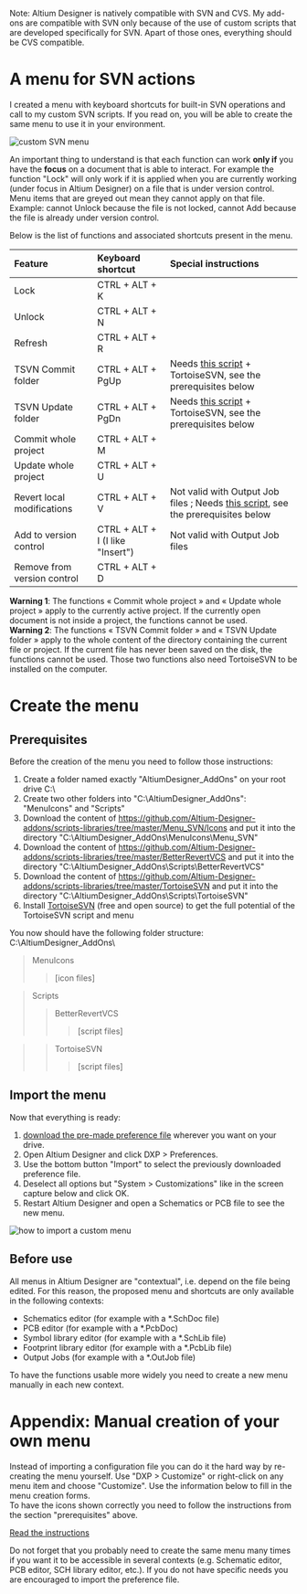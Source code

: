 Note: Altium Designer is natively compatible with SVN and CVS. My add-ons are compatible with SVN only because of the use of custom scripts that are developed specifically for SVN. Apart of those ones, everything should be CVS compatible.

# A menu for SVN actions
I created a menu with keyboard shortcuts for built-in SVN operations and call to my custom SVN scripts. If you read on, you will be able to create the same menu to use it in your environment.

![custom SVN menu](https://github.com/Altium-Designer-addons/scripts-libraries/raw/master/Menu_SVN/Menu_SVN.png)

An important thing to understand is that each function can work **only if** you have the **focus** on a document that is able to interact. For example the function "Lock" will only work if it is applied when you are currently working (under focus in Altium Designer) on a file that is under version control.  
Menu items that are greyed out mean they cannot apply on that file. Example: cannot Unlock because the file is not locked, cannot Add because the file is already under version control.

Below is the list of functions and associated shortcuts present in the menu.

|Feature|Keyboard shortcut|Special instructions|
|:---|:---|:---|
|Lock|CTRL + ALT + K|
|Unlock|CTRL + ALT + N|
|Refresh|CTRL + ALT + R|
|TSVN Commit folder|CTRL + ALT + PgUp|Needs [this script](https://github.com/Altium-Designer-addons/scripts-libraries/tree/master/TortoiseSVN) + TortoiseSVN, see the prerequisites below|
|TSVN Update folder|CTRL + ALT + PgDn|Needs [this script](https://github.com/Altium-Designer-addons/scripts-libraries/tree/master/TortoiseSVN) + TortoiseSVN, see the prerequisites below|
|Commit whole project|CTRL + ALT + M|
|Update whole project|CTRL + ALT + U|
|Revert local modifications|CTRL + ALT + V|Not valid with Output Job files ; Needs [this script](https://github.com/Altium-Designer-addons/scripts-libraries/tree/master/BetterRevertVCS), see the prerequisites below|
|Add to version control|CTRL + ALT + I (I like "Insert")|Not valid with Output Job files|
|Remove from version control|CTRL + ALT + D|

**Warning 1**: The functions « Commit whole project » and « Update whole project » apply to the currently active project. If the currently open document is not inside a project, the functions cannot be used.  
**Warning 2**: The functions « TSVN Commit folder » and « TSVN Update folder » apply to the whole content of the directory containing the current file or project. If the current file has never been saved on the disk, the functions cannot be used. Those two functions also need TortoiseSVN to be installed on the computer.



# Create the menu
## Prerequisites
Before the creation of the menu you need to follow those instructions:
1. Create a folder named exactly "AltiumDesigner_AddOns" on your root drive C:\
1. Create two other folders into "C:\AltiumDesigner_AddOns\": "MenuIcons" and "Scripts"
1. Download the content of https://github.com/Altium-Designer-addons/scripts-libraries/tree/master/Menu_SVN/Icons and put it into the directory "C:\AltiumDesigner_AddOns\MenuIcons\Menu_SVN"
1. Download the content of https://github.com/Altium-Designer-addons/scripts-libraries/tree/master/BetterRevertVCS and put it into the directory "C:\AltiumDesigner_AddOns\Scripts\BetterRevertVCS"
1. Download the content of https://github.com/Altium-Designer-addons/scripts-libraries/tree/master/TortoiseSVN and put it into the directory "C:\AltiumDesigner_AddOns\Scripts\TortoiseSVN"
1. Install [TortoiseSVN](https://tortoisesvn.net) (free and open source) to get the full potential of the TortoiseSVN script and menu

You now should have the following folder structure:  
C:\AltiumDesigner_AddOns\
> MenuIcons
>> [icon files]

> Scripts
>> BetterRevertVCS
>>> [script files]

>> TortoiseSVN
>>> [script files]

## Import the menu
Now that everything is ready:
1. [download the pre-made preference file](https://github.com/Altium-Designer-addons/scripts-libraries/raw/master/Menu_SVN/DefaultPreferences_with_SVN_menu.DXPPrf) wherever you want on your drive.
1. Open Altium Designer and click DXP > Preferences.
1. Use the bottom button "Import" to select the previously downloaded preference file.
1. Deselect all options but "System > Customizations" like in the screen capture below and click OK.
1. Restart Altium Designer and open a Schematics or PCB file to see the new menu.

![how to import a custom menu](https://github.com/Altium-Designer-addons/scripts-libraries/raw/master/Menu_SVN/Load_Custom_Menus_Altium.png)

## Before use
All menus in Altium Designer are "contextual", i.e. depend on the file being edited. For this reason, the proposed menu and shortcuts are only available in the following contexts:
- Schematics editor (for example with a *.SchDoc file)
- PCB editor (for example with a *.PcbDoc)
- Symbol library editor (for example with a *.SchLib file)
- Footprint library editor (for example with a *.PcbLib file)
- Output Jobs (for example with a *.OutJob file)

To have the functions usable more widely you need to create a new menu manually in each new context.



# Appendix: Manual creation of your own menu
Instead of importing a configuration file you can do it the hard way by re-creating the menu yourself. Use "DXP > Customize" or right-click on any menu item and choose "Customize". Use the information below to fill in the menu creation forms.  
To have the icons shown correctly you need to follow the instructions from the section "prerequisites" above.

[Read the instructions](https://github.com/Altium-Designer-addons/scripts-libraries/blob/master/Menu_SVN/AltiumDesigner_SVN_menu_configuration.txt)

Do not forget that you probably need to create the same menu many times if you want it to be accessible in several contexts (e.g. Schematic editor, PCB editor, SCH library editor, etc.). If you do not have specific needs you are encouraged to import the preference file.